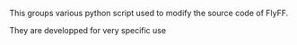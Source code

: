 This groups various python script used to modify the source code of FlyFF.

They are developped for very specific use
